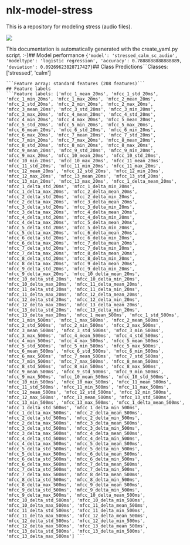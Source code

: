 # nlx-model-stress 
This is a repository for modeling stress (audio files). 

![](https://media.giphy.com/media/l3V0x6kdXUW9M4ONq/giphy.gif)

This documentation is automatically generated with the create_yaml.py script. :-)## Model performance 
```{'model': 'stressed_calm_sc_audio', 'modeltype': 'logistic regression', 'accuracy': 0.7888888888888889, 'deviation': 0.09269623828717427}```## Class Predictions```Classes: ['stressed', 'calm'] 
```## Feature array 
```Feature array: standard features (208 features)``` 
## Feature labels 
```Feature labels: ['mfcc_1_mean_20ms', 'mfcc_1_std_20ms', 'mfcc_1_min_20ms', 'mfcc_1_max_20ms', 'mfcc_2_mean_20ms', 'mfcc_2_std_20ms', 'mfcc_2_min_20ms', 'mfcc_2_max_20ms', 'mfcc_3_mean_20ms', 'mfcc_3_std_20ms', 'mfcc_3_min_20ms', 'mfcc_3_max_20ms', 'mfcc_4_mean_20ms', 'mfcc_4_std_20ms', 'mfcc_4_min_20ms', 'mfcc_4_max_20ms', 'mfcc_5_mean_20ms', 'mfcc_5_std_20ms', 'mfcc_5_min_20ms', 'mfcc_5_max_20ms', 'mfcc_6_mean_20ms', 'mfcc_6_std_20ms', 'mfcc_6_min_20ms', 'mfcc_6_max_20ms', 'mfcc_7_mean_20ms', 'mfcc_7_std_20ms', 'mfcc_7_min_20ms', 'mfcc_7_max_20ms', 'mfcc_8_mean_20ms', 'mfcc_8_std_20ms', 'mfcc_8_min_20ms', 'mfcc_8_max_20ms', 'mfcc_9_mean_20ms', 'mfcc_9_std_20ms', 'mfcc_9_min_20ms', 'mfcc_9_max_20ms', 'mfcc_10_mean_20ms', 'mfcc_10_std_20ms', 'mfcc_10_min_20ms', 'mfcc_10_max_20ms', 'mfcc_11_mean_20ms', 'mfcc_11_std_20ms', 'mfcc_11_min_20ms', 'mfcc_11_max_20ms', 'mfcc_12_mean_20ms', 'mfcc_12_std_20ms', 'mfcc_12_min_20ms', 'mfcc_12_max_20ms', 'mfcc_13_mean_20ms', 'mfcc_13_std_20ms', 'mfcc_13_min_20ms', 'mfcc_13_max_20ms', 'mfcc_1_delta_mean_20ms', 'mfcc_1_delta_std_20ms', 'mfcc_1_delta_min_20ms', 'mfcc_1_delta_max_20ms', 'mfcc_2_delta_mean_20ms', 'mfcc_2_delta_std_20ms', 'mfcc_2_delta_min_20ms', 'mfcc_2_delta_max_20ms', 'mfcc_3_delta_mean_20ms', 'mfcc_3_delta_std_20ms', 'mfcc_3_delta_min_20ms', 'mfcc_3_delta_max_20ms', 'mfcc_4_delta_mean_20ms', 'mfcc_4_delta_std_20ms', 'mfcc_4_delta_min_20ms', 'mfcc_4_delta_max_20ms', 'mfcc_5_delta_mean_20ms', 'mfcc_5_delta_std_20ms', 'mfcc_5_delta_min_20ms', 'mfcc_5_delta_max_20ms', 'mfcc_6_delta_mean_20ms', 'mfcc_6_delta_std_20ms', 'mfcc_6_delta_min_20ms', 'mfcc_6_delta_max_20ms', 'mfcc_7_delta_mean_20ms', 'mfcc_7_delta_std_20ms', 'mfcc_7_delta_min_20ms', 'mfcc_7_delta_max_20ms', 'mfcc_8_delta_mean_20ms', 'mfcc_8_delta_std_20ms', 'mfcc_8_delta_min_20ms', 'mfcc_8_delta_max_20ms', 'mfcc_9_delta_mean_20ms', 'mfcc_9_delta_std_20ms', 'mfcc_9_delta_min_20ms', 'mfcc_9_delta_max_20ms', 'mfcc_10_delta_mean_20ms', 'mfcc_10_delta_std_20ms', 'mfcc_10_delta_min_20ms', 'mfcc_10_delta_max_20ms', 'mfcc_11_delta_mean_20ms', 'mfcc_11_delta_std_20ms', 'mfcc_11_delta_min_20ms', 'mfcc_11_delta_max_20ms', 'mfcc_12_delta_mean_20ms', 'mfcc_12_delta_std_20ms', 'mfcc_12_delta_min_20ms', 'mfcc_12_delta_max_20ms', 'mfcc_13_delta_mean_20ms', 'mfcc_13_delta_std_20ms', 'mfcc_13_delta_min_20ms', 'mfcc_13_delta_max_20ms', 'mfcc_1_mean_500ms', 'mfcc_1_std_500ms', 'mfcc_1_min_500ms', 'mfcc_1_max_500ms', 'mfcc_2_mean_500ms', 'mfcc_2_std_500ms', 'mfcc_2_min_500ms', 'mfcc_2_max_500ms', 'mfcc_3_mean_500ms', 'mfcc_3_std_500ms', 'mfcc_3_min_500ms', 'mfcc_3_max_500ms', 'mfcc_4_mean_500ms', 'mfcc_4_std_500ms', 'mfcc_4_min_500ms', 'mfcc_4_max_500ms', 'mfcc_5_mean_500ms', 'mfcc_5_std_500ms', 'mfcc_5_min_500ms', 'mfcc_5_max_500ms', 'mfcc_6_mean_500ms', 'mfcc_6_std_500ms', 'mfcc_6_min_500ms', 'mfcc_6_max_500ms', 'mfcc_7_mean_500ms', 'mfcc_7_std_500ms', 'mfcc_7_min_500ms', 'mfcc_7_max_500ms', 'mfcc_8_mean_500ms', 'mfcc_8_std_500ms', 'mfcc_8_min_500ms', 'mfcc_8_max_500ms', 'mfcc_9_mean_500ms', 'mfcc_9_std_500ms', 'mfcc_9_min_500ms', 'mfcc_9_max_500ms', 'mfcc_10_mean_500ms', 'mfcc_10_std_500ms', 'mfcc_10_min_500ms', 'mfcc_10_max_500ms', 'mfcc_11_mean_500ms', 'mfcc_11_std_500ms', 'mfcc_11_min_500ms', 'mfcc_11_max_500ms', 'mfcc_12_mean_500ms', 'mfcc_12_std_500ms', 'mfcc_12_min_500ms', 'mfcc_12_max_500ms', 'mfcc_13_mean_500ms', 'mfcc_13_std_500ms', 'mfcc_13_min_500ms', 'mfcc_13_max_500ms', 'mfcc_1_delta_mean_500ms', 'mfcc_1_delta_std_500ms', 'mfcc_1_delta_min_500ms', 'mfcc_1_delta_max_500ms', 'mfcc_2_delta_mean_500ms', 'mfcc_2_delta_std_500ms', 'mfcc_2_delta_min_500ms', 'mfcc_2_delta_max_500ms', 'mfcc_3_delta_mean_500ms', 'mfcc_3_delta_std_500ms', 'mfcc_3_delta_min_500ms', 'mfcc_3_delta_max_500ms', 'mfcc_4_delta_mean_500ms', 'mfcc_4_delta_std_500ms', 'mfcc_4_delta_min_500ms', 'mfcc_4_delta_max_500ms', 'mfcc_5_delta_mean_500ms', 'mfcc_5_delta_std_500ms', 'mfcc_5_delta_min_500ms', 'mfcc_5_delta_max_500ms', 'mfcc_6_delta_mean_500ms', 'mfcc_6_delta_std_500ms', 'mfcc_6_delta_min_500ms', 'mfcc_6_delta_max_500ms', 'mfcc_7_delta_mean_500ms', 'mfcc_7_delta_std_500ms', 'mfcc_7_delta_min_500ms', 'mfcc_7_delta_max_500ms', 'mfcc_8_delta_mean_500ms', 'mfcc_8_delta_std_500ms', 'mfcc_8_delta_min_500ms', 'mfcc_8_delta_max_500ms', 'mfcc_9_delta_mean_500ms', 'mfcc_9_delta_std_500ms', 'mfcc_9_delta_min_500ms', 'mfcc_9_delta_max_500ms', 'mfcc_10_delta_mean_500ms', 'mfcc_10_delta_std_500ms', 'mfcc_10_delta_min_500ms', 'mfcc_10_delta_max_500ms', 'mfcc_11_delta_mean_500ms', 'mfcc_11_delta_std_500ms', 'mfcc_11_delta_min_500ms', 'mfcc_11_delta_max_500ms', 'mfcc_12_delta_mean_500ms', 'mfcc_12_delta_std_500ms', 'mfcc_12_delta_min_500ms', 'mfcc_12_delta_max_500ms', 'mfcc_13_delta_mean_500ms', 'mfcc_13_delta_std_500ms', 'mfcc_13_delta_min_500ms', 'mfcc_13_delta_max_500ms'] ``` 
